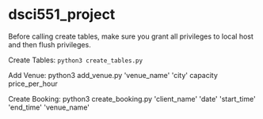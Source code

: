 # dsci551_project

Before calling create tables, make sure you grant all privileges to local host and then flush privileges.

Create Tables: ```python3 create_tables.py```

Add Venue: python3 add_venue.py 'venue_name' 'city' capacity price_per_hour

Create Booking: python3 create_booking.py 'client_name' 'date' 'start_time' 'end_time' 'venue_name'
